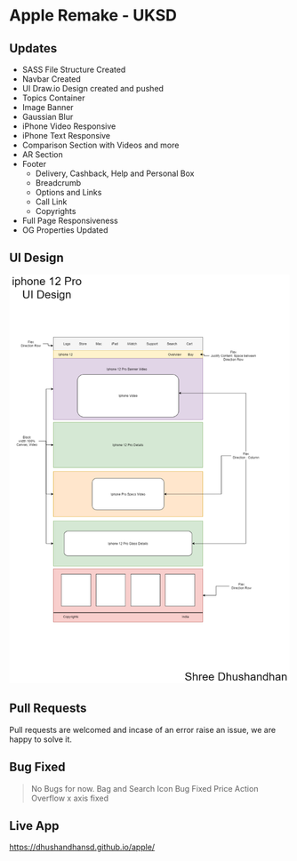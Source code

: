 # Apple Remake - UKSD

## Updates
 - SASS File Structure Created
 - Navbar Created
 - UI Draw.io Design created and pushed
 - Topics Container 
 - Image Banner 
 - Gaussian Blur
 - iPhone Video Responsive 
 - iPhone Text Responsive
 - Comparison Section with Videos and more
 - AR Section 
 - Footer
    - Delivery, Cashback, Help and Personal Box 
    - Breadcrumb
    - Options and Links
    - Call Link
    - Copyrights
 - Full Page Responsiveness
 - OG Properties Updated

## UI Design
![Apple UI](https://github.com/dhushandhansd/apple/blob/master/apple-design.png)

## Pull Requests
Pull requests are welcomed and incase of an error raise an issue, we are happy to solve it.

## Bug Fixed
> No Bugs for now.
> Bag and Search Icon Bug Fixed
> Price Action Overflow x axis fixed

## Live App
https://dhushandhansd.github.io/apple/